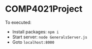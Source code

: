 # COMP4021Project

To executed:
* Install packages: `npm i`
* Start server: `node GeneralsServer.js`
* Goto `localhost:8000`